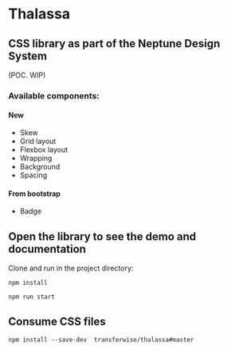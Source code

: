 # Thalassa

## CSS library as part of the Neptune Design System
(POC. WIP)

### Available components:

#### New
- Skew
- Grid layout
- Flexbox layout
- Wrapping
- Background
- Spacing

#### From bootstrap
- Badge


## Open the library to see the demo and documentation

Clone and run in the project directory:

`npm install`

`npm run start`


## Consume CSS files

`npm install --save-dev  transferwise/thalassa#master`
